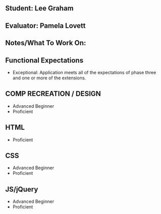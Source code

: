 ## Student: Lee Graham
## Evaluator: Pamela Lovett
## Notes/What To Work On:


## Functional Expectations

* Exceptional: Application meets all of the expectations of phase three and one or more of the extensions.  


## COMP RECREATION / DESIGN

* Advanced Beginner  
* Proficient    

## HTML
  
* Proficient   

## CSS

* Advanced Beginner  
* Proficient  

## JS/jQuery
 
* Advanced Beginner  
* Proficient  